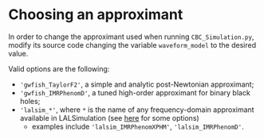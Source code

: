 # Choosing an approximant

In order to change the approximant used when running `CBC_Simulation.py`,
modify its source code changing the variable `waveform_model` to the desired
value. 

Valid options are the following:
- `'gwfish_TaylorF2'`, a simple and analytic post-Newtonian approximant;
- `'gwfish_IMRPhenomD'`, a tuned high-order approximant for binary black holes;
- `'lalsim_*'`, where `*` is the name of any frequency-domain approximant available in 
    LALSimulation (see [here](https://lscsoft.docs.ligo.org/lalsuite/lalsimulation/group___l_a_l_sim_inspiral__h.html#gab955e4603c588fe19b39e47870a7b69c) for some options)
    - examples include `'lalsim_IMRPhenomXPHM'`, `'lalsim_IMRPhenomD'`.